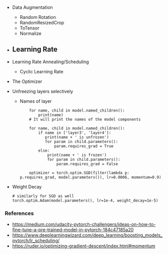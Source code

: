 - Data Augmentation
  - Random Rotation
  - RandomResizedCrop
  - ToTensor
  - Normalize
  
- Learning Rate
  - 
- Learning Rate Annealing/Scheduling
  - Cyclic Learning Rate
  
- The Optimizer

- Unfreezing layers selectively
  - Names of layer
    ```
        for name, child in model.named_children():
            print(name)
        # It will print the names of the model components
        
        for name, child in model.named_children():
            if name in ['layer3', 'layer4']:
               print(name + ' is unfrozen')
               for param in child.parameters():
                   param.requires_grad = True
            else:
                print(name + ' is frozen')
                for param in child.parameters():
                    param.requires_grad = False
                    
        optimizer = torch.optim.SGD(filter(lambda p: p.requires_grad, model.parameters()), lr=0.0006, momentum=0.9)
    ```
- Weight Decay
  ```
  # similarly for SGD as well
  torch.optim.Adam(model.parameters(), lr=1e-4, weight_decay=1e-5)
  ```

### References
- https://medium.com/udacity-pytorch-challengers/ideas-on-how-to-fine-tune-a-pre-trained-model-in-pytorch-184c47185a20
- https://www.deeplearningwizard.com/deep_learning/boosting_models_pytorch/lr_scheduling/
- https://ruder.io/optimizing-gradient-descent/index.html#momentum
